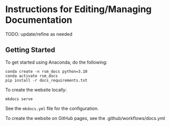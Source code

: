# Instructions for Editing/Managing Documentation

TODO: update/refine as needed

## Getting Started

To get started using Anaconda, do the following:

```
conda create -n rsm_docs python=3.10
conda activate rsm_docs
pip install -r docs_requirements.txt
```

To create the website locally:

```
mkdocs serve
```

See the `mkdocs.yml` file for the configuration.

To create the website on GitHub pages, see the .github/workflows/docs.yml
